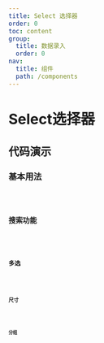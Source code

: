 ```yaml
---
title: Select 选择器
order: 0
toc: content
group:
  title: 数据录入
  order: 0
nav:
  title: 组件
  path: /components
---
```


# Select选择器

## 代码演示

### 基本用法

<code src="./demos/basic.tsx" />

### 搜索功能

<code src="./demos/search.tsx" />

### 多选

<code src="./demos/multiple.tsx" />

### 尺寸

<code src="./demos/size.tsx" />

### 分组

<code src="./demos/group.tsx" />
